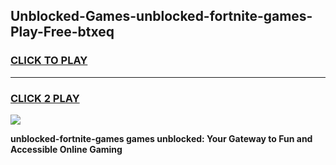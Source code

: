 
## Unblocked-Games-unblocked-fortnite-games-Play-Free-btxeq
<h3>
<a href="https://premium76.site?title=unblocked-fortnite-games&ref=21A">CLICK TO PLAY</a></h3>
<hr>

<h3>
<a href="https://premium76.site?title=unblocked-fortnite-games&ref=21A">CLICK 2 PLAY</a>
  
</h3>

<a href="https://premium76.site?title=unblocked-fortnite-games&ref=21A"><img src="https://clearcache.store/games.png"></a>


**unblocked-fortnite-games games unblocked: Your Gateway to Fun and Accessible Online Gaming**
